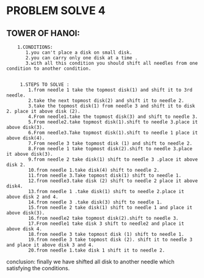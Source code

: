 # PROBLEM SOLVE 4

## TOWER OF HANOI:

        1.CONDITIONS:
           1.you can't place a disk on small disk.
           2.you can carry only one disk at a time .
           3.with all this condition you should shift all needles from one condition to another condition.


         1.STEPS TO SOLVE :
            1.from needle 1 take the topmost disk(1) and shift it to 3rd needle.
            2.take the next topmost disk(2) and shift it to needle 2.
            3.take the topmost disk(1) from needle 3 and shift it to disk 2. place it above disk (2).
            4.From needle1.take the topmost disk(3) and shift to needle 3.
            5.From needle2.take topmost disk(1).shift to needle 3.place it above disk(3).
            6.From needle3.Take topmost disk(1).shift to needle 1 place it above disk(4).
            7.From needle 3 take topmost disk (1) and shift to needle 2.
            8.From needle 1 take topmost disk(2).shift to needle 3.place it above disk(3).
            9.from needle 2 take disk(1) shift to needle 3 .place it above disk 2.
            10.from needle 1.take disk(4) shift to needle 2.
            11.from needle 3.Take topmost disk(1) shift to needle 1.
            12.from needle3.take disk (2) shift to needle 2 place it above disk4.
            13.from needle 1 .take disk(1) shift to needle 2.place it above disk 2 and 4.
            14.from needle 3 .take disk(3) shift to needle 1.
            15.from needle 2 take disk(1) shift to needle 1 and place it above disk(3).
            16.from needle2 take topmost disk(2).shift to needle 3.
            17.From needle1 take disk 3 shift to needle2 and place it above disk 4.
            18.from needle 3 take topmost disk (1) shift to needle 1.
            19.from needle 3 take topmost disk (2). shift it to needle 3 and place it above disk 3 and 4.
            20.from needle 1.take disk 1 shift it to needle 2.



conclusion:  finally we have shifted all disk to another needle which satisfying the conditions.
